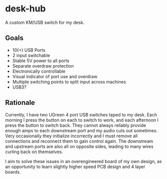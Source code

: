 # desk-hub
A custom KM/USB switch for my desk. 

## Goals
- 10(+) USB Ports
- 2 input switchable
- Stable 5V power to all ports
- Separate overdraw protection
- Electronically controllable
- Visual indicator of port use and overdraw
- Multiple switching points to split input across machines
- USB3?



## Rationale 
Currently, I have two UGreen 4 port USB switches taped to my desk. Each morning I press the button on each to switch to work, and each afternoon I press the button to switch back. They cannot always reliably provide enough amps to each downstream port and my audio cuts out sometimes. Very occasionally they initialize incorrectly and I must remove all connections and reconnect them to gain control again. The downstream and upstream ports are also all on opposite sides, leading to many wires curling back on themselves. 

I aim to solve these issues in an overengineered board of my own design, as an opportunity to learn slightly higher speed PCB design and 4 layer boards. 
